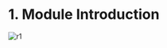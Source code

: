 # 1. Module Introduction

![r1](https://user-images.githubusercontent.com/50626798/233323438-afc4d3e6-30ed-40d6-8502-59c8cf47306e.png)
